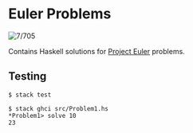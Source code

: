 # Euler Problems

![7/705](https://img.shields.io/badge/Solved-7%20%2F%20705-red)

Contains Haskell solutions for [Project Euler](https://projecteuler.net)
problems.

## Testing

```
$ stack test

$ stack ghci src/Problem1.hs
*Problem1> solve 10
23
```
